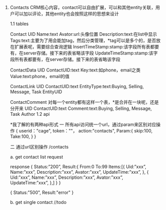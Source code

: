 1. Contacts
     CRM核心内容，contact可以自由扩展，可以和其他entity关联，用户可以加以评论，其他entity也会按照这样的思想来设计

     1.1 tables

     Contact
     UID
     Name:text 
     Avator:url:头像位置
     Description:text:在list中显示
     Tags:text:主要为了用会能加tag，然后分类管理，*tag可以是多个的，是否放在扩展表呢，需要综合查询逻辑
     InsertTimeStamp:stamp:该字段所有表都要有，在server存储。接下来的表省略该字段
     UpdateTimeStamp:stamp:该字段所有表都要有，在server存储。接下来的表省略该字段

     ContactData
     UID
     ContactUID:text 
     Key:text:如phone，email之类
     Value:text:phone，email的值

     ContactLink
     UID
     ContactUID:text 
     EntityType:text:Buying, Selling, Message, Task
     EntityUID

     ContactComment 对每一个entity都有这样一个表，*是合并在一块呢，还是分开来 
     UID
     ContactUID:text 
     Comment:text:Buying, Selling, Message, Task
     Author
     1.2 api

     *我了解的有两种api形式 
     一 所有api访问统一个url，通过param来区别对应操作 
     {
         userid："cage",
          token：""，
          action:"contacts",
          Param:{
               skip:100,
               Take:100,
          }
     }

     二 通过url区别操作 /contacts

     a. get contact list 
     request 

     response 
     { 
     Status:”200”,
     Result:{
          From:0
          To:99
          Items:[{
               Uid:”xxx”,
               Name:”xxx”,
               Description:”xxx”,
               Avator:”xxx”,
               UpdateTime:”xxx”,
               },
               {
               Uid:”xxx”,
               Name:”xxx”,
               Description:”xxx”,
               Avator:”xxx”,
               UpdateTime:”xxx”,
               },]
         }
     }

     {
          Status:"500",
          Result:"error"
     }


     b. get single contact 
     //todo
